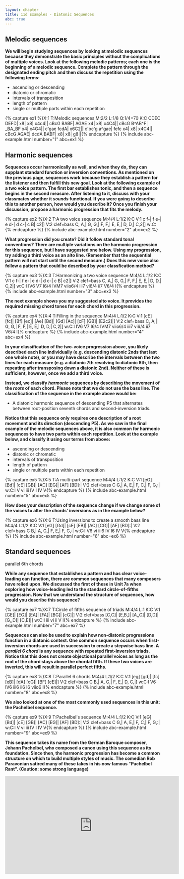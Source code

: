 ```yaml
---
layout: chapter
title: 11d Examples - Diatonic Sequences
abc: true
---
```


## Melodic sequences

**We will begin studying sequences by looking at melodic sequences because they demonstrate the basic principles without the complications of multiple voices. Look at the following melodic patterns; each one is the beginning of a melodic sequence. Complete the pattern through the designated ending pitch and then discuss the repetition using the following terms:**
- ascending or descending
- diatonic or chromatic
- intervals of transposition
- length of pattern
- single or multiple parts within each repetition

{% capture ex1 %}X:1
T:Melodic sequences
M:2/2
L:1/8
Q:1/4=70
K:C
CDEC DEFD| x8| x8| x4c4||
cBcG BABF| AGAE x4| x8| x4C4||
cBcG B^AB^F| _BA_BF x4| x4G4||
c'gae fcdA| x6C2||
c'bc'g a^gae| fefc x4| x8| x4C4||
cBcG AGAE| dcdA BABF| x8| x8| g8||{% endcapture %}
{% include abc-example.html number="1" abc=ex1 %}

## Harmonic sequences

**Sequences occur harmonically as well, and when they do, they can supplant standard function or inversion conventions. As mentioned on the previous page, sequences work because they establish a pattern for the listener and then fulfill this new goal. Look at the following example of a two voice pattern. The first bar establishes tonic, and then a sequence begins in the second measure. After listening to it, discuss with your classmates whether it *sounds* functional. If you were going to describe this to another person, how would you describe it? Once you finish your discussion, propose a harmonic progression that fits the melody.**

{% capture ex2 %}X:2
T:A two voice sequence
M:4/4
L:1/2
K:C
V:1
c f-| f e-| e d-| d c-| c B| c2|]
V:2 clef=bass
C, A,| G, G,| F, F,| E, E,| D, D,| C,2|]
w:C:{% endcapture %}
{% include abc-example.html number="2" abc=ex2 %}

**What progression did you create? Did it follow standard tonal conventions? There are multiple variations on the harmonic progression for this sequence, but I have suggested one below. Using my progression, try adding a third voice as an alto line. (Remember that the sequential pattern will not start until the second measure.) Does this new voice also follow a pattern that could be described by your classfication method?**

{% capture ex3 %}X:3
T:Harmonizing a two voice sequence
M:4/4
L:1/2
K:C
V:1
c f-| f e-| e d-| d c-| c B| c2|]
V:2 clef=bass
C, A,| G, G,| F, F,| E, E,| D, D,| C,2|]
w:C:I IV6 V7 I6/4 IVM7 viio6/4 iii7 vi6/4 ii7 V6/4 I{% endcapture %}
{% include abc-example.html number="3" abc=ex3 %}

**The next example shows you my suggested alto voice. It provides the required missing chord tones for each chord in this progression.**

{% capture ex4 %}X:4
T:Filling in the sequence
M:4/4
L:1/2
K:C
V:1
[cE] [fc]| [Bf] [ec]| [Ae] [Bd]| [Gd] [Ac]| [cF] [GB]| [E2c2]|]
V:2 clef=bass
C, A,| G, G,| F, F,| E, E,| D, D,| C,2|]
w:C:I IV6 V7 I6/4 IVM7 viio6/4 iii7 vi6/4 ii7 V6/4 I{% endcapture %}
{% include abc-example.html number="4" abc=ex4 %}

**In your classification of the two-voice progression above, you likely described each line individually (e.g. descending diatonic 2nds that last one whole note), or you may have describe the intervals between the two lines for each measure (e.g. a diatonic 7th resolving to diatonic 6th, then repeating after transposing down a diatonic 2nd). Neither of these is sufficient, however, once we add a third voice.**

**Instead, we classify *harmonic* sequences by describing the movement of the *roots* of each chord. Please note that we do not use the bass line. The classification of the sequence in the example above would be:**
- A diatonic harmonic sequence of descending P5 that alternates between root-position seventh chords and second-inversion triads.

**Notice that this sequence only requires one description of a root movement and its direction (descending P5). As we saw in the final example of the melodic sequences above, it is also common for harmonic sequences to have two parts within each repetition. Look at the example below, and classify it using our terms from above:**
- ascending or descending
- diatonic or chromatic
- intervals of transposition
- length of pattern
- single or multiple parts within each repetition

{% capture ex5 %}X:5
T:A multi-part sequence
M:4/4
L:1/2
K:C
V:1
[eG] [Bd]| [cE] [GB]| [AC] [EG]| [AF] [BD]:|
V:2 clef=bass
C G,| A, E,| F, C,| F, G,:|
w:C:I V vi iii IV I IV V{% endcapture %}
{% include abc-example.html number="5" abc=ex5 %}

**How does your description of the sequence change if we change some of the voices to alter the chords' inversions as in the example below?**

{% capture ex6 %}X:6
T:Using inversions to create a smooth bass line
M:4/4
L:1/2
K:C
V:1
[eG] [Gd]| [cE] [EB]| [AC] [CG]| [AF] [BD]:|
V:2 clef=bass
C B,| A, G,| F, E,| F, G,:|
w:C:I V6 vi iii6 IV I6 IV V{% endcapture %}
{% include abc-example.html number="6" abc=ex6 %}

## Standard sequences

parallel 6th chords

**While any sequence that establishes a pattern and has clear voice-leading can function, there are common sequences that many composers have relied upon. We discussed the first of these in Unit 7a when exploring how voice-leading led to the standard circle-of-fifths progression. Now that we understand the structure of sequences, how would you describe this sequence?**

{% capture ex7 %}X:7
T:Circle of fifths sequence of triads
M:4/4
L:1
K:C
V:1
[GE]| [EG]| [EA]| [FA]| [BG]| [cG]|]
V:2 clef=bass
[C,C]| [E,B,]| [A,,C]| [D,D]| [G,,D]| [C,E]|]
w:C:I iii vi ii V I{% endcapture %}
{% include abc-example.html number="7" abc=ex7 %}

**Sequences can also be used to explain how non-diatonic progressions function in a diatonic context. One common sequence occurs when first-inversion chords are used in succession to create a stepwise bass line. A *parallel 6 chord* is any sequence with repeated first-inversion triads. Notice that this does not create objectional parallel voices as long as the root of the chord stays above the chordal fifth. If these two voices are inverted, this will result in parallel perfect fifths.**

{% capture ex8 %}X:8
T:Parallel 6 chords
M:4/4
L:1/2
K:C
V:1
[eg] [gd]| [fc] [eB]| [dA] [cG]| [BF] [cE]|]
V:2 clef=bass
C B,| A, G,| F, E,| D, C,|]
w:C:I V6 IV6 iii6 ii6 I6 viio6 I{% endcapture %}
{% include abc-example.html number="8" abc=ex8 %}

**We also looked at one of the most commonly used sequences in this unit: the Pachelbel sequence.**

{% capture ex9 %}X:9
T:Pachelbel's sequence
M:4/4
L:1/2
K:C
V:1
[eG] [Bd]| [cE] [GB]| [AC] [EG]| [AF] [BD]:|
V:2 clef=bass
C G,| A, E,| F, C,| F, G,:|
w:C:I V vi iii IV I IV V{% endcapture %}
{% include abc-example.html number="9" abc=ex9 %}

**This sequence takes its name from the German Baroque composer, Johann Pachelbel, who composed a canon using this sequence as its foundation. Since then, the harmonic progression has become a common structure on which to build multiple styles of music. The comedian Rob Paravonian satired many of these takes in his now famous "Pachelbel Rant". (Caution: some strong language)**

<iframe width="560" height="315" src="https://www.youtube.com/embed/JdxkVQy7QLM" frameborder="0" allowfullscreen></iframe>